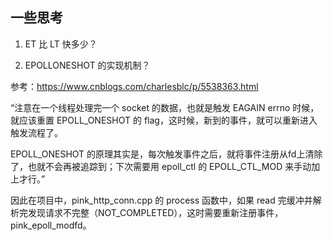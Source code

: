 ## 一些思考

1. ET 比 LT 快多少？

2. EPOLLONESHOT 的实现机制？

参考：https://www.cnblogs.com/charlesblc/p/5538363.html

“注意在一个线程处理完一个 socket 的数据，也就是触发 EAGAIN errno 时候，就应该重置 EPOLL_ONESHOT 的 flag，这时候，新到的事件，就可以重新进入触发流程了。

EPOLL_ONESHOT 的原理其实是，每次触发事件之后，就将事件注册从fd上清除了，也就不会再被追踪到；下次需要用 epoll_ctl 的 EPOLL_CTL_MOD 来手动加上才行。”

因此在项目中，pink_http_conn.cpp 的 process 函数中，如果 read 完缓冲并解析完发现请求不完整（NOT_COMPLETED），这时需要重新注册事件，pink_epoll_modfd。


